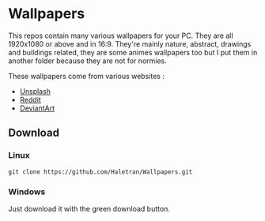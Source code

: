# Wallpapers

This repos contain many various wallpapers for your PC. They are all 1920x1080 or above and in 16:9. 
They're mainly nature, abstract, drawings and buildings related, they are some animes wallpapers too but I put them in another folder because they are not for normies.

These wallpapers come from various websites : 
- <a href="https://unsplash.com/" >Unsplash</a>
- <a href="https://www.reddit.com/" >Reddit</a>
- <a href="https://www.deviantart.com/" >DeviantArt</a>

## Download

### Linux

```
git clone https://github.com/Haletran/Wallpapers.git
```

### Windows 

Just download it with the green download button.
